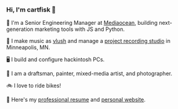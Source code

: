 ### Hi, I'm cartfisk 👋

🏢 I'm a Senior Engineering Manager at [Mediaocean](https://github.com/voxsupInc), building next-generation marketing tools with JS and Python.

🎸 I make music as [vlush](https://youwont.bet) and manage a [project recording studio](https://no-shore.com) in Minneapolis, MN.

🖥 I build and configure hackintosh PCs.

🎨 I am a draftsman, painter, mixed-media artist, and photographer.

🚲 I love to ride bikes!

📄 Here's my [professional resume](https://cartfisk.com/assets/resume.pdf) and [personal website](https://cartfisk.com).
